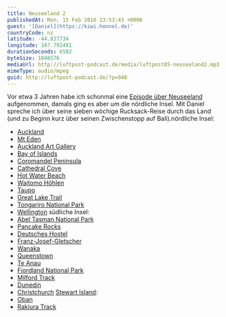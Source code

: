 ```yaml
---
title: Neuseeland 2
publishedAt: Mon, 15 Feb 2016 23:53:43 +0000
guest: '[Daniel](https://kiwi.honnel.de)'
countryCode: nz
latitude: -44.827734
longitude: 167.792491
durationSeconds: 6502
byteSize: 1048576
mediaUrl: http://luftpost-podcast.de/media/luftpost85-neuseeland2.mp3
mimeType: audio/mpeg
guid: http://luftpost-podcast.de/?p=948
---
```


Vor etwa 3 Jahren habe ich schonmal eine [Episode über Neuseeland](http://luftpost-podcast.de/neuseeland/) aufgenommen, damals ging es aber um die nördliche Insel. Mit Daniel spreche ich über seine sieben wöchige Rucksack-Reise durch das Land (und zu Beginn kurz über seinen Zwischenstopp auf Bali).nördliche Insel:
* [Auckland](https://de.wikipedia.org/wiki/Auckland)
* [Mt Eden](https://de.wikipedia.org/wiki/Mount%5FEden%5F%28Vulkan%29)
* [Auckland Art Gallery](https://de.wikipedia.org/wiki/Auckland%5FArt%5FGallery)
* [Bay of Islands](https://de.wikipedia.org/wiki/Bay%5Fof%5FIslands)
* [Coromandel Peninsula](https://de.wikipedia.org/wiki/Coromandel%5FPeninsula)
* [Cathedral Cove](https://de.wikipedia.org/wiki/Cathedral%5FCove%5F%28Coromandel%29)
* [Hot Water Beach](https://de.wikipedia.org/wiki/Hot%5FWater%5FBeach)
* [Waitomo Höhlen](https://de.wikipedia.org/wiki/Waitomo%5FCaves)
* [Taupo](https://de.wikipedia.org/wiki/Taupo%5F%28Stadt%29)
* [Great Lake Trail](http://www.mtb-news.de/news/2015/07/01/fotostory-zuengelnde-krieger-und-nackte-biker-radeln-auf-dem-great-lake-trail/)
* [Tongariro National Park](https://de.wikipedia.org/wiki/Tongariro-Nationalpark)
* [Wellington](https://de.wikipedia.org/wiki/Wellington)
südliche Insel:
* [Abel Tasman National Park](https://de.wikipedia.org/wiki/Abel-Tasman-Nationalpark)
* [Pancake Rocks](https://de.wikipedia.org/wiki/Pancake%5FRocks)
* [Deutsches Hostel](http://www.punakaikibeachhostel.co.nz/)
* [Franz-Josef-Gletscher](https://de.wikipedia.org/wiki/Franz-Josef-Gletscher)
* [Wanaka](https://de.wikipedia.org/wiki/Wanaka)
* [Queenstown](https://de.wikipedia.org/wiki/Queenstown%5F%28Neuseeland%29)
* [Te Anau](https://de.wikipedia.org/wiki/Te%5FAnau%5F%28Neuseeland%29)
* [Fiordland National Park](http://www.fiordland.org.nz/about-fiordland/fiordland-national-park/)
* [Milford Track](https://de.wikipedia.org/wiki/Milford%5FTrack)
* [Dunedin](https://de.wikipedia.org/wiki/Dunedin)
* [Christchurch](https://de.wikipedia.org/wiki/Christchurch)
[Stewart Island](https://de.wikipedia.org/wiki/Stewart%5FIsland):
* [Oban](https://de.wikipedia.org/wiki/Oban%5F%28Neuseeland%29)
* [Rakiura Track](https://de.wikipedia.org/wiki/Rakiura%5FTrack)
